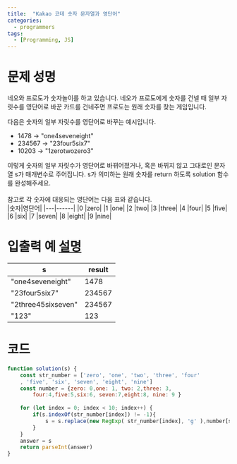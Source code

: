 ```yaml
---
title:  "Kakao 코테 숫자 문자열과 영단어"
categories:
  - programmers
tags:
  - [Programming, JS]
---
```

# 문제 성명
네오와 프로도가 숫자놀이를 하고 있습니다. 네오가 프로도에게 숫자를 건넬 때 일부 자릿수를 영단어로 바꾼 카드를 건네주면 프로도는 원래 숫자를 찾는 게임입니다.

다음은 숫자의 일부 자릿수를 영단어로 바꾸는 예시입니다.

* 1478 → "one4seveneight"
* 234567 → "23four5six7"
* 10203 → "1zerotwozero3"

이렇게 숫자의 일부 자릿수가 영단어로 바뀌어졌거나, 혹은 바뀌지 않고 그대로인 문자열 s가 매개변수로 주어집니다. s가 의미하는 원래 숫자를 return 하도록 solution 함수를 완성해주세요.
<br><br>
참고로 각 숫자에 대응되는 영단어는 다음 표와 같습니다.
<br>
|숫자|영단어|
|---|------|
|0	|zero|
|1	|one|
|2	|two|
|3	|three|
|4	|four|
|5	|five|
|6	|six|
|7	|seven|
|8	|eight|
|9	|nine|

# 입출력 예  [설명]("https://programmers.co.kr/learn/courses/30/lessons/81301")

|s|result|
|----|-----|
|"one4seveneight"	|1478|
|"23four5six7"	|234567|
|"2three45sixseven"	|234567|
|"123"	|123|
# 코드
```js
function solution(s) { 
    const str_number = ['zero', 'one', 'two', 'three', 'four'
    , 'five', 'six', 'seven', 'eight', 'nine']
    const number = {zero: 0,one: 1, two: 2,three: 3,
        four:4,five:5,six:6, seven:7,eight:8, nine: 9 }
    
    for (let index = 0; index < 10; index++) {
        if(s.indexOf(str_number[index]) != -1){
            s = s.replace(new RegExp( str_number[index], 'g' ),number[str_number[index]])
        }
    }
    answer = s
    return parseInt(answer)
}
```